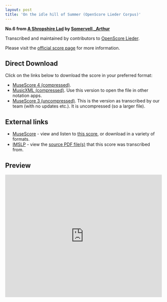 ```yaml
---
layout: post
title: 'On the idle hill of Summer (OpenScore Lieder Corpus)'
---
```


__No.6 from [A Shropshire Lad](https://fourscoreandmore.org/OpenScore/Somervell%2C_Arthur/A_Shropshire_Lad/) by [Somervell,_Arthur](https://fourscoreandmore.org/OpenScore/Somervell%2C_Arthur)__

Transcribed and maintained by contributors to [OpenScore Lieder].

Please visit the [official score page] for more information.

[official score page]: https://musescore.com/openscore-lieder-corpus/scores/6220532
[OpenScore Lieder]: https://musescore.com/openscore-lieder-corpus

## Direct Download

Click on the links below to download the score in your preferred format:
- [MuseScore 4 (compressed)](https://fourscoreandmore.org/OpenScore/Somervell%2C_Arthur/A_Shropshire_Lad/06_On_the_idle_hill_of_Summer.mscz).
- [MusicXML (compressed)](https://fourscoreandmore.org/OpenScore/Somervell%2C_Arthur/A_Shropshire_Lad/06_On_the_idle_hill_of_Summer.mxl). Use this version to open the file in other notation apps.
- [MuseScore 3 (uncompressed)](https://raw.githubusercontent.com/OpenScore/Lieder/refs/heads/main/scores/Somervell%2C_Arthur/A_Shropshire_Lad/06_On_the_idle_hill_of_Summer/lc6220532.mscx). This is the version as transcribed by our team (with no updates etc.). It is uncompressed (so a larger file).

## External links

- [MuseScore] - view and listen to [this score][MuseScore], or download in a variety of formats.
- [IMSLP] - view the [source PDF file(s)][IMSLP] that this score was transcribed from.

[MuseScore]: https://musescore.com/score/6220532
[IMSLP]: https://imslp.org/wiki/Special:ReverseLookup/529227

## Preview

<iframe width="100%" height="394" src="https://musescore.com/openscore-lieder-corpus/scores/6220532/embed" frameborder="0" allowfullscreen allow="autoplay; fullscreen"></iframe>
